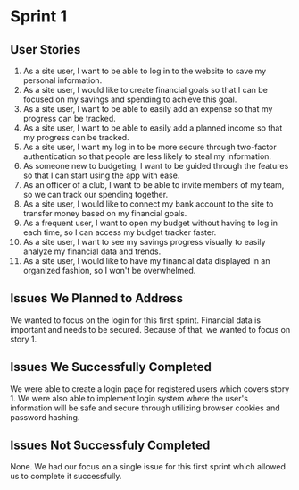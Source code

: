 # Sprint 1
## User Stories
1. As a site user, I want to be able to log in to the website to save my personal information.
2. As a site user, I would like to create financial goals so that I can be focused on my savings and spending to achieve this goal.
3. As a site user, I want to be able to easily add an expense so that my progress can be tracked.
4. As a site user, I want to be able to easily add a planned income so that my progress can be tracked.
5. As a site user, I want my log in to be more secure through two-factor authentication so that people are less likely to steal my information.
6. As someone new to budgeting, I want to be guided through the features so that I can start using the app with ease.
7. As an officer of a club, I want to be able to invite members of my team, so we can track our spending together.
8. As a site user, I would like to connect my bank account to the site to transfer money based on my financial goals.
9. As a frequent user, I want to open my budget without having to log in each time, so I can access my budget tracker faster.
10. As a site user, I want to see my savings progress visually to easily analyze my financial data and trends.
11. As a site user, I would like to have my financial data displayed in an organized fashion, so I won't be overwhelmed.

## Issues We Planned to Address
We wanted to focus on the login for this first sprint. Financial data is important and needs to be secured. Because of that, we wanted to focus on story 1.

## Issues We Successfully Completed
We were able to create a login page for registered users which covers story 1. We were also able to implement login system where the user's information will be safe and 
secure through utilizing browser cookies and password hashing.

## Issues Not Successfuly Completed
None. We had our focus on a single issue for this first sprint which allowed us to complete it successfully. 
